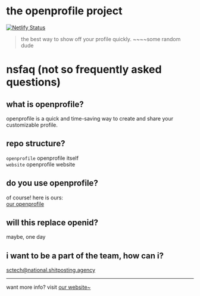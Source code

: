 # the openprofile project
[![Netlify Status](https://api.netlify.com/api/v1/badges/b46f622b-aced-4fa1-8307-0f0e00ef64bc/deploy-status)](https://app.netlify.com/sites/generate-openprofile/deploys)  
> the best way to show off your profile quickly. ~~~~some random dude
# nsfaq (not so frequently asked questions)
## what is openprofile?
openprofile is a quick and time-saving way to create and share your customizable profile.
## repo structure?
`openprofile` openprofile itself  
`website` openprofile website
## do you use openprofile?
of course! here is ours:  
[our openprofile](https://openprofile.us.to/view.html?user_id=CEhpSFlT3EQl4N0yW6bWL9rHoo4EhFCrS79CFObKADcU564A4XdzSQstRqsx0vtZ4eY4qxFES4R4pkYxjJm7fRbnhAGJebEu9bnvsSPTezD2BdByfCKcyktKtH053LmFbLILwJXGs4VCcedEYVdKKYXXc5caaOe0di6RAhfjwEf8DcL851l7er4g527dQxDwIsKnTN3QLKDQKme77SdNfYJ9s8gsLWwKoPy1vnVkIMqZMuhE0Mzrg28LRdZKsvUjKKhZB3cmz0gcjtydx3dAM8pUUlZJH3IGIMyRmf2MY6ihGQPJQh5lnwQDlj6ONpTpKA2pTiBgq8shE736EL933S8IAl8pEdaPxKlkLmFzdjE1DjeO1Ut30Bohd6vUjaRk2t4rge7F4GVMqVazvIbgpt9Cf4z3UKjb4yEG16lV0PJ7WQSE7gZ9KEGZ)
## will this replace openid?
maybe, one day
## i want to be a part of the team, how can i?
sctech@national.shitposting.agency
 
 
---
 
 
want more info?
visit <a href="https://about.openprofile.us.to">our website~</a>
